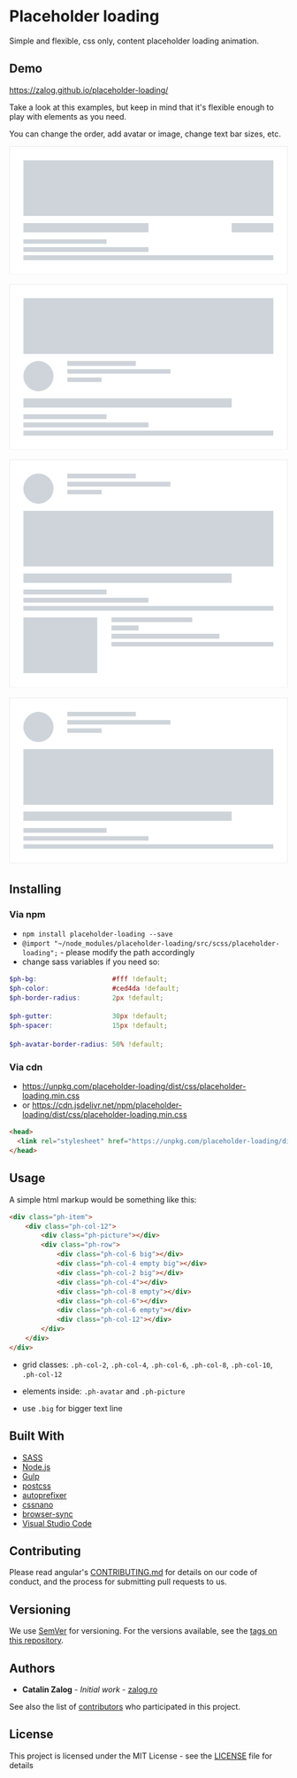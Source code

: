 # Placeholder loading

Simple and flexible, css only, content placeholder loading animation.

## Demo

https://zalog.github.io/placeholder-loading/

Take a look at this examples, but keep in mind that it's flexible enough to play with elements as you need.

You can change the order, add avatar or image, change text bar sizes, etc.

![placeholder loading demo 1](docs/imgs/placeholder-loading-demo-1.gif)

![placeholder loading demo 2](docs/imgs/placeholder-loading-demo-2.gif)

![placeholder loading demo 3](docs/imgs/placeholder-loading-demo-3.gif)

![placeholder loading demo 4](docs/imgs/placeholder-loading-demo-4.gif)

## Installing

### Via npm
- `npm install placeholder-loading --save`
- `@import "~/node_modules/placeholder-loading/src/scss/placeholder-loading";` - please modify the path accordingly
- change sass variables if you need so:
```scss
$ph-bg:                   #fff !default;
$ph-color:                #ced4da !default;
$ph-border-radius:        2px !default;

$ph-gutter:               30px !default;
$ph-spacer:               15px !default;

$ph-avatar-border-radius: 50% !default;
```

### Via cdn
- https://unpkg.com/placeholder-loading/dist/css/placeholder-loading.min.css
- or https://cdn.jsdelivr.net/npm/placeholder-loading/dist/css/placeholder-loading.min.css
```html
<head>
  <link rel="stylesheet" href="https://unpkg.com/placeholder-loading/dist/css/placeholder-loading.min.css">
</head>
```

## Usage

A simple html markup would be something like this:

```html
<div class="ph-item">
    <div class="ph-col-12">
        <div class="ph-picture"></div>
        <div class="ph-row">
            <div class="ph-col-6 big"></div>
            <div class="ph-col-4 empty big"></div>
            <div class="ph-col-2 big"></div>
            <div class="ph-col-4"></div>
            <div class="ph-col-8 empty"></div>
            <div class="ph-col-6"></div>
            <div class="ph-col-6 empty"></div>
            <div class="ph-col-12"></div>
        </div>
    </div>
</div>
```

- grid classes: `.ph-col-2`, `.ph-col-4`, `.ph-col-6`, `.ph-col-8`, `.ph-col-10`, `.ph-col-12`

- elements inside: `.ph-avatar` and `.ph-picture`

- use `.big` for bigger text line

## Built With

* [SASS](http://sass-lang.com/)
* [Node.js](https://nodejs.org/)
* [Gulp](https://gulpjs.com/)
* [postcss](https://github.com/postcss/postcss)
* [autoprefixer](https://github.com/postcss/autoprefixer)
* [cssnano](https://github.com/ben-eb/cssnano)
* [browser-sync](https://www.browsersync.io/)
* [Visual Studio Code](https://code.visualstudio.com/)

## Contributing

Please read angular's [CONTRIBUTING.md](https://github.com/angular/angular/blob/master/CONTRIBUTING.md) for details on our code of conduct, and the process for submitting pull requests to us.

## Versioning

We use [SemVer](http://semver.org/) for versioning. For the versions available, see the [tags on this repository](https://github.com/zalog/placeholder-loading/tags).

## Authors

* **Catalin Zalog** - *Initial work* - [zalog.ro](http://zalog.ro/)

See also the list of [contributors](https://github.com/zalog/placeholder-loading/contributors) who participated in this project.

## License

This project is licensed under the MIT License - see the [LICENSE](../LICENSE) file for details

